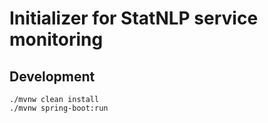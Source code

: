 # Initializer for StatNLP service monitoring

## Development 

    ./mvnw clean install
    ./mvnw spring-boot:run